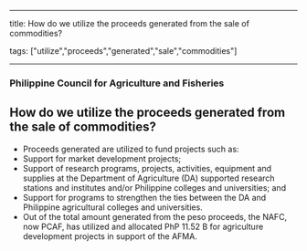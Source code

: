 
---

title: How do we utilize the proceeds generated from the sale of commodities?

tags: ["utilize","proceeds","generated","sale","commodities"]

---

### Philippine Council for Agriculture and Fisheries

## How do we utilize the proceeds generated from the sale of commodities?


 - Proceeds generated are utilized to fund projects such as:
 - Support for market development projects;
 - Support of research programs, projects, activities, equipment and supplies at the Department of Agriculture (DA) supported research stations and institutes and/or Philippine colleges and universities; and
 - Support for programs to strengthen the ties between the DA and Philippine agricultural colleges and universities.
 - Out of the total amount generated from the peso proceeds, the NAFC, now PCAF, has utilized and allocated PhP 11.52 B for agriculture development projects in support of the AFMA.
